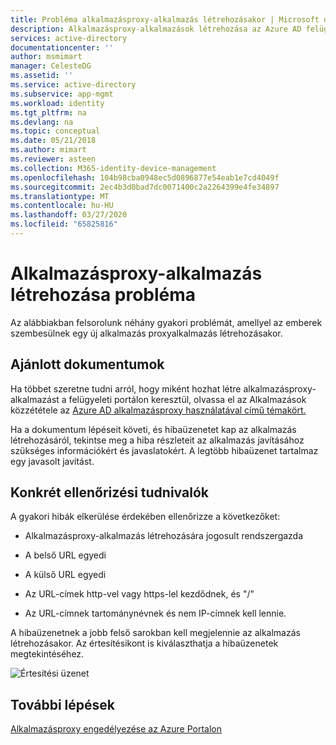 ```yaml
---
title: Probléma alkalmazásproxy-alkalmazás létrehozásakor | Microsoft dokumentumok
description: Alkalmazásproxy-alkalmazások létrehozása az Azure AD felügyeleti portálon való létrehozásával kapcsolatos problémák elhárítása
services: active-directory
documentationcenter: ''
author: msmimart
manager: CelesteDG
ms.assetid: ''
ms.service: active-directory
ms.subservice: app-mgmt
ms.workload: identity
ms.tgt_pltfrm: na
ms.devlang: na
ms.topic: conceptual
ms.date: 05/21/2018
ms.author: mimart
ms.reviewer: asteen
ms.collection: M365-identity-device-management
ms.openlocfilehash: 104b98cba0948ec5d0896877e54eab1e7cd4049f
ms.sourcegitcommit: 2ec4b3d0bad7dc0071400c2a2264399e4fe34897
ms.translationtype: MT
ms.contentlocale: hu-HU
ms.lasthandoff: 03/27/2020
ms.locfileid: "65825816"
---
```

# <a name="problem-creating-an-application-proxy-application"></a>Alkalmazásproxy-alkalmazás létrehozása probléma 

Az alábbiakban felsorolunk néhány gyakori problémát, amellyel az emberek szembesülnek egy új alkalmazás proxyalkalmazás létrehozásakor.

## <a name="recommended-documents"></a>Ajánlott dokumentumok 

Ha többet szeretne tudni arról, hogy miként hozhat létre alkalmazásproxy-alkalmazást a felügyeleti portálon keresztül, olvassa el az Alkalmazások közzététele az [Azure AD alkalmazásproxy használatával című témakört.](application-proxy-add-on-premises-application.md)

Ha a dokumentum lépéseit követi, és hibaüzenetet kap az alkalmazás létrehozásáról, tekintse meg a hiba részleteit az alkalmazás javításához szükséges információkért és javaslatokért. A legtöbb hibaüzenet tartalmaz egy javasolt javítást. 

## <a name="specific-things-to-check"></a>Konkrét ellenőrizési tudnivalók

A gyakori hibák elkerülése érdekében ellenőrizze a következőket:

-   Alkalmazásproxy-alkalmazás létrehozására jogosult rendszergazda

-   A belső URL egyedi

-   A külső URL egyedi

-   Az URL-címek http-vel vagy https-lel kezdődnek, és "/"

-   Az URL-címnek tartománynévnek és nem IP-címnek kell lennie.

A hibaüzenetnek a jobb felső sarokban kell megjelennie az alkalmazás létrehozásakor. Az értesítésikont is kiválaszthatja a hibaüzenetek megtekintéséhez.

   ![Értesítési üzenet](./media/application-proxy-config-problem/error-message.png)

## <a name="next-steps"></a>További lépések
[Alkalmazásproxy engedélyezése az Azure Portalon](application-proxy-add-on-premises-application.md)
